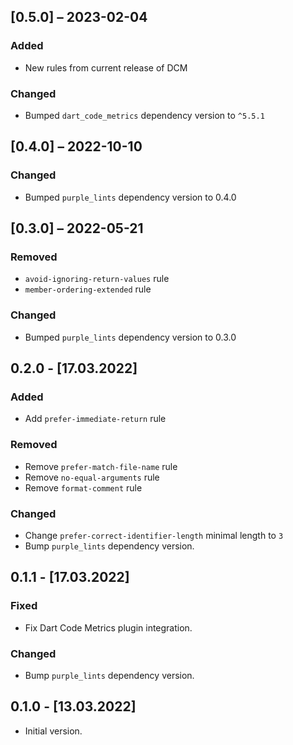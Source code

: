 ## [0.5.0] – 2023-02-04
### Added
- New rules from current release of DCM

### Changed
- Bumped `dart_code_metrics` dependency version to `^5.5.1`

## [0.4.0] – 2022-10-10

### Changed
- Bumped `purple_lints` dependency version to 0.4.0

## [0.3.0] – 2022-05-21

### Removed
- `avoid-ignoring-return-values` rule
- `member-ordering-extended` rule

### Changed
- Bumped `purple_lints` dependency version to 0.3.0

## 0.2.0 - [17.03.2022]

### Added

- Add `prefer-immediate-return` rule

### Removed

- Remove `prefer-match-file-name` rule
- Remove `no-equal-arguments` rule
- Remove `format-comment` rule

### Changed

- Change `prefer-correct-identifier-length` minimal length to `3`
- Bump `purple_lints` dependency version.


## 0.1.1 - [17.03.2022]

### Fixed

- Fix Dart Code Metrics plugin integration.

### Changed

- Bump `purple_lints` dependency version.


## 0.1.0 - [13.03.2022]

- Initial version.
